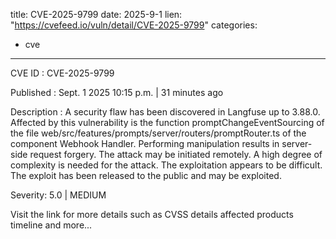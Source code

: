  
title: CVE-2025-9799
date: 2025-9-1
lien: "https://cvefeed.io/vuln/detail/CVE-2025-9799"
categories:
  - cve
---

CVE ID : CVE-2025-9799

Published :  Sept. 1
2025
10:15 p.m. | 31 minutes ago

Description : A security flaw has been discovered in Langfuse up to 3.88.0. Affected by this vulnerability is the function promptChangeEventSourcing of the file web/src/features/prompts/server/routers/promptRouter.ts of the component Webhook Handler. Performing manipulation results in server-side request forgery. The attack may be initiated remotely. A high degree of complexity is needed for the attack. The exploitation appears to be difficult. The exploit has been released to the public and may be exploited.

Severity: 5.0 | MEDIUM

Visit the link for more details
such as CVSS details
affected products
timeline
and more...
